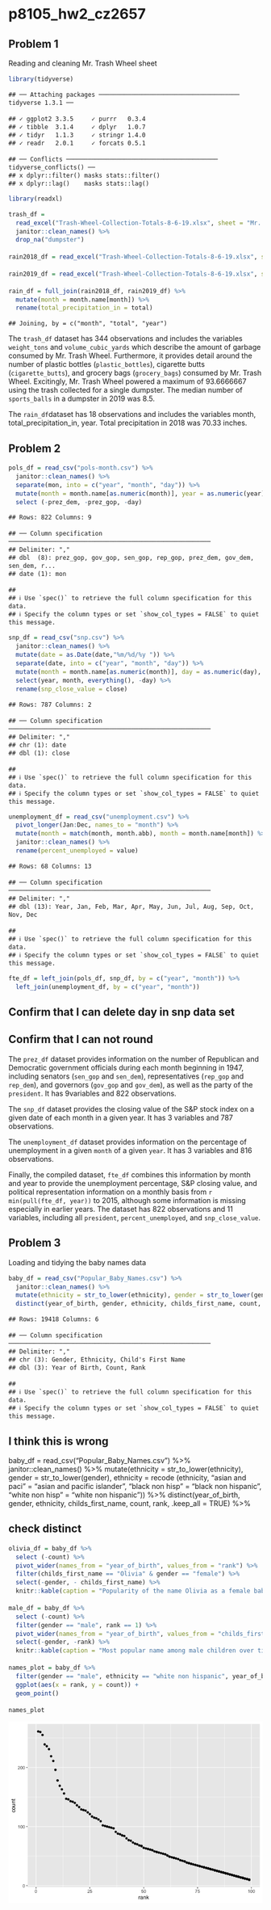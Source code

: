 p8105\_hw2\_cz2657
================

## Problem 1

Reading and cleaning Mr. Trash Wheel sheet

``` r
library(tidyverse)
```

    ## ── Attaching packages ─────────────────────────────────────── tidyverse 1.3.1 ──

    ## ✓ ggplot2 3.3.5     ✓ purrr   0.3.4
    ## ✓ tibble  3.1.4     ✓ dplyr   1.0.7
    ## ✓ tidyr   1.1.3     ✓ stringr 1.4.0
    ## ✓ readr   2.0.1     ✓ forcats 0.5.1

    ## ── Conflicts ────────────────────────────────────────── tidyverse_conflicts() ──
    ## x dplyr::filter() masks stats::filter()
    ## x dplyr::lag()    masks stats::lag()

``` r
library(readxl)
```

``` r
trash_df = 
  read_excel("Trash-Wheel-Collection-Totals-8-6-19.xlsx", sheet = "Mr. Trash Wheel", range = "A2:N408", col_names = TRUE) %>% 
  janitor::clean_names() %>% 
  drop_na("dumpster") 

rain2018_df = read_excel("Trash-Wheel-Collection-Totals-8-6-19.xlsx", sheet = "2018 Precipitation", range = "A2:B14", col_names = TRUE) %>% mutate(year = 2018) %>% janitor::clean_names() %>% drop_na(total)

rain2019_df = read_excel("Trash-Wheel-Collection-Totals-8-6-19.xlsx", sheet = "2019 Precipitation", range = "A2:B14", col_names = TRUE) %>% mutate(year = 2019) %>% janitor::clean_names() %>% drop_na(total)

rain_df = full_join(rain2018_df, rain2019_df) %>% 
  mutate(month = month.name[month]) %>% 
  rename(total_precipitation_in = total)
```

    ## Joining, by = c("month", "total", "year")

The `trash_df` dataset has 344 observations and includes the variables
`weight_tons` and `volume_cubic_yards` which describe the amount of
garbage consumed by Mr. Trash Wheel. Furthermore, it provides detail
around the number of plastic bottles (`plastic_bottles`), cigarette
butts (`cigarette_butts`), and grocery bags (`grocery_bags`) consumed by
Mr. Trash Wheel. Excitingly, Mr. Trash Wheel powered a maximum of
93.6666667 using the trash collected for a single dumpster. The median
number of `sports_balls` in a dumpster in 2019 was 8.5.

The `rain_df`dataset has 18 observations and includes the variables
month, total\_precipitation\_in, year. Total precipitation in 2018 was
70.33 inches.

## Problem 2

``` r
pols_df = read_csv("pols-month.csv") %>% 
  janitor::clean_names() %>% 
  separate(mon, into = c("year", "month", "day")) %>% 
  mutate(month = month.name[as.numeric(month)], year = as.numeric(year), president = ifelse(prez_gop, "gop", "dem")) %>% 
  select (-prez_dem, -prez_gop, -day)
```

    ## Rows: 822 Columns: 9

    ## ── Column specification ────────────────────────────────────────────────────────
    ## Delimiter: ","
    ## dbl  (8): prez_gop, gov_gop, sen_gop, rep_gop, prez_dem, gov_dem, sen_dem, r...
    ## date (1): mon

    ## 
    ## ℹ Use `spec()` to retrieve the full column specification for this data.
    ## ℹ Specify the column types or set `show_col_types = FALSE` to quiet this message.

``` r
snp_df = read_csv("snp.csv") %>% 
  janitor::clean_names() %>% 
  mutate(date = as.Date(date,"%m/%d/%y ")) %>% 
  separate(date, into = c("year", "month", "day")) %>% 
  mutate(month = month.name[as.numeric(month)], day = as.numeric(day), year = as.numeric(year)) %>% 
  select(year, month, everything(), -day) %>% 
  rename(snp_close_value = close)
```

    ## Rows: 787 Columns: 2

    ## ── Column specification ────────────────────────────────────────────────────────
    ## Delimiter: ","
    ## chr (1): date
    ## dbl (1): close

    ## 
    ## ℹ Use `spec()` to retrieve the full column specification for this data.
    ## ℹ Specify the column types or set `show_col_types = FALSE` to quiet this message.

``` r
unemployment_df = read_csv("unemployment.csv") %>% 
  pivot_longer(Jan:Dec, names_to = "month") %>% 
  mutate(month = match(month, month.abb), month = month.name[month]) %>% 
  janitor::clean_names() %>% 
  rename(percent_unemployed = value)
```

    ## Rows: 68 Columns: 13

    ## ── Column specification ────────────────────────────────────────────────────────
    ## Delimiter: ","
    ## dbl (13): Year, Jan, Feb, Mar, Apr, May, Jun, Jul, Aug, Sep, Oct, Nov, Dec

    ## 
    ## ℹ Use `spec()` to retrieve the full column specification for this data.
    ## ℹ Specify the column types or set `show_col_types = FALSE` to quiet this message.

``` r
fte_df = left_join(pols_df, snp_df, by = c("year", "month")) %>% 
  left_join(unemployment_df, by = c("year", "month"))
```

## Confirm that I can delete day in snp data set

## Confirm that I can not round

The `prez_df` dataset provides information on the number of Republican
and Democratic government officials during each month beginning in 1947,
including senators (`sen_gop` and `sen_dem`), representatives (`rep_gop`
and `rep_dem`), and governors (`gov_gop` and `gov_dem`), as well as the
party of the `president`. It has 9variables and 822 observations.

The `snp_df` dataset provides the closing value of the S&P stock index
on a given date of each month in a given year. It has 3 variables and
787 observations.

The `unemployment_df` dataset provides information on the percentage of
unemployment in a given `month` of a given `year`. It has 3 variables
and 816 observations.

Finally, the compiled dataset, `fte_df` combines this information by
month and year to provide the unemployment percentage, S&P closing
value, and political representation information on a monthly basis from
`r min(pull(fte_df, year))` to 2015, although some information is
missing especially in earlier years. The dataset has 822 observations
and 11 variables, including all `president`, `percent_unemployed`, and
`snp_close_value`.

## Problem 3

Loading and tidying the baby names data

``` r
baby_df = read_csv("Popular_Baby_Names.csv") %>% 
  janitor::clean_names() %>% 
  mutate(ethnicity = str_to_lower(ethnicity), gender = str_to_lower(gender), ethnicity = recode (ethnicity, "asian and paci" = "asian and pacific islander", "black non hisp" = "black non hispanic", "white non hisp" = "white non hispanic")) %>% 
  distinct(year_of_birth, gender, ethnicity, childs_first_name, count, rank, .keep_all = TRUE) 
```

    ## Rows: 19418 Columns: 6

    ## ── Column specification ────────────────────────────────────────────────────────
    ## Delimiter: ","
    ## chr (3): Gender, Ethnicity, Child's First Name
    ## dbl (3): Year of Birth, Count, Rank

    ## 
    ## ℹ Use `spec()` to retrieve the full column specification for this data.
    ## ℹ Specify the column types or set `show_col_types = FALSE` to quiet this message.

## I think this is wrong

baby\_df = read\_csv(“Popular\_Baby\_Names.csv”) %&gt;%
janitor::clean\_names() %&gt;% mutate(ethnicity =
str\_to\_lower(ethnicity), gender = str\_to\_lower(gender), ethnicity =
recode (ethnicity, “asian and paci” = “asian and pacific islander”,
“black non hisp” = “black non hispanic”, “white non hisp” = “white non
hispanic”)) %&gt;% distinct(year\_of\_birth, gender, ethnicity,
childs\_first\_name, count, rank, .keep\_all = TRUE) %&gt;%

## check distinct

``` r
olivia_df = baby_df %>% 
  select (-count) %>% 
  pivot_wider(names_from = "year_of_birth", values_from = "rank") %>% 
  filter(childs_first_name == "Olivia" & gender == "female") %>% 
  select(-gender, - childs_first_name) %>% 
  knitr::kable(caption = "Popularity of the name Olivia as a female baby name over time") 

male_df = baby_df %>% 
  select (-count) %>% 
  filter(gender == "male", rank == 1) %>% 
  pivot_wider(names_from = "year_of_birth", values_from = "childs_first_name") %>% 
  select(-gender, -rank) %>% 
  knitr::kable(caption = "Most popular name among male children over time") 

names_plot = baby_df %>% 
  filter(gender == "male", ethnicity == "white non hispanic", year_of_birth == 2016) %>% 
  ggplot(aes(x = rank, y = count)) +
  geom_point()

names_plot
```

![](p8105_hw2_cz2657_files/figure-gfm/unnamed-chunk-5-1.png)<!-- -->
